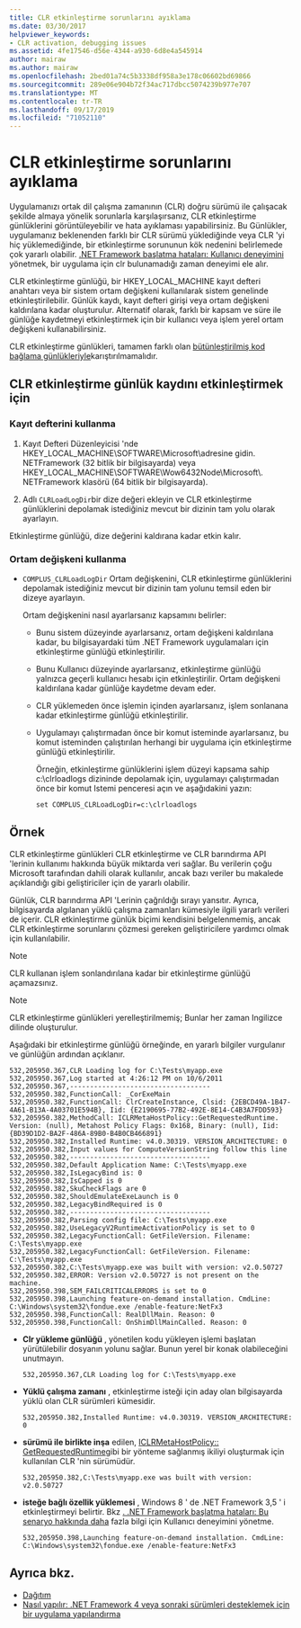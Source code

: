 ```yaml
---
title: CLR etkinleştirme sorunlarını ayıklama
ms.date: 03/30/2017
helpviewer_keywords:
- CLR activation, debugging issues
ms.assetid: 4fe17546-d56e-4344-a930-6d8e4a545914
author: mairaw
ms.author: mairaw
ms.openlocfilehash: 2bed01a74c5b3338df958a3e178c06602bd69866
ms.sourcegitcommit: 289e06e904b72f34ac717dbcc5074239b977e707
ms.translationtype: MT
ms.contentlocale: tr-TR
ms.lasthandoff: 09/17/2019
ms.locfileid: "71052110"
---
```

# <a name="how-to-debug-clr-activation-issues"></a>CLR etkinleştirme sorunlarını ayıklama

Uygulamanızı ortak dil çalışma zamanının (CLR) doğru sürümü ile çalışacak şekilde almaya yönelik sorunlarla karşılaşırsanız, CLR etkinleştirme günlüklerini görüntüleyebilir ve hata ayıklaması yapabilirsiniz. Bu Günlükler, uygulamanız beklenenden farklı bir CLR sürümü yüklediğinde veya CLR 'yi hiç yüklemediğinde, bir etkinleştirme sorununun kök nedenini belirlemede çok yararlı olabilir. [.NET Framework başlatma hataları: Kullanıcı deneyimini](initialization-errors-managing-the-user-experience.md) yönetmek, bir uygulama için clr bulunamadığı zaman deneyimi ele alır.

CLR etkinleştirme günlüğü, bir HKEY_LOCAL_MACHINE kayıt defteri anahtarı veya bir sistem ortam değişkeni kullanılarak sistem genelinde etkinleştirilebilir. Günlük kaydı, kayıt defteri girişi veya ortam değişkeni kaldırılana kadar oluşturulur. Alternatif olarak, farklı bir kapsam ve süre ile günlüğe kaydetmeyi etkinleştirmek için bir kullanıcı veya işlem yerel ortam değişkeni kullanabilirsiniz.

CLR etkinleştirme günlükleri, tamamen farklı olan [bütünleştirilmiş kod bağlama günlükleriyle](../tools/fuslogvw-exe-assembly-binding-log-viewer.md)karıştırılmamalıdır.

## <a name="to-enable-clr-activation-logging"></a>CLR etkinleştirme günlük kaydını etkinleştirmek için

### <a name="using-the-registry"></a>Kayıt defterini kullanma

1. Kayıt Defteri Düzenleyicisi 'nde HKEY_LOCAL_MACHINE\SOFTWARE\Microsoft\\adresine gidin. NETFramework (32 bitlik bir bilgisayarda) veya HKEY_LOCAL_MACHINE\SOFTWARE\Wow6432Node\Microsoft\\. NETFramework klasörü (64 bitlik bir bilgisayarda).

2. Adlı `CLRLoadLogDir`bir dize değeri ekleyin ve CLR etkinleştirme günlüklerini depolamak istediğiniz mevcut bir dizinin tam yolu olarak ayarlayın.

Etkinleştirme günlüğü, dize değerini kaldırana kadar etkin kalır.

### <a name="using-an-environment-variable"></a>Ortam değişkeni kullanma

- `COMPLUS_CLRLoadLogDir` Ortam değişkenini, CLR etkinleştirme günlüklerini depolamak istediğiniz mevcut bir dizinin tam yolunu temsil eden bir dizeye ayarlayın.

    Ortam değişkenini nasıl ayarlarsanız kapsamını belirler:

  - Bunu sistem düzeyinde ayarlarsanız, ortam değişkeni kaldırılana kadar, bu bilgisayardaki tüm .NET Framework uygulamaları için etkinleştirme günlüğü etkinleştirilir.

  - Bunu Kullanıcı düzeyinde ayarlarsanız, etkinleştirme günlüğü yalnızca geçerli kullanıcı hesabı için etkinleştirilir. Ortam değişkeni kaldırılana kadar günlüğe kaydetme devam eder.

  - CLR yüklemeden önce işlemin içinden ayarlarsanız, işlem sonlanana kadar etkinleştirme günlüğü etkinleştirilir.

  - Uygulamayı çalıştırmadan önce bir komut isteminde ayarlarsanız, bu komut isteminden çalıştırılan herhangi bir uygulama için etkinleştirme günlüğü etkinleştirilir.

    Örneğin, etkinleştirme günlüklerini işlem düzeyi kapsama sahip c:\clrloadlogs dizininde depolamak için, uygulamayı çalıştırmadan önce bir komut Istemi penceresi açın ve aşağıdakini yazın:

    ```console
    set COMPLUS_CLRLoadLogDir=c:\clrloadlogs
    ```

## <a name="example"></a>Örnek

CLR etkinleştirme günlükleri CLR etkinleştirme ve CLR barındırma API 'lerinin kullanımı hakkında büyük miktarda veri sağlar. Bu verilerin çoğu Microsoft tarafından dahili olarak kullanılır, ancak bazı veriler bu makalede açıklandığı gibi geliştiriciler için de yararlı olabilir.

Günlük, CLR barındırma API 'Lerinin çağrıldığı sırayı yansıtır. Ayrıca, bilgisayarda algılanan yüklü çalışma zamanları kümesiyle ilgili yararlı verileri de içerir. CLR etkinleştirme günlük biçimi kendisini belgelenmemiş, ancak CLR etkinleştirme sorunlarını çözmesi gereken geliştiricilere yardımcı olmak için kullanılabilir.

> [!NOTE]
> CLR kullanan işlem sonlandırılana kadar bir etkinleştirme günlüğü açamazsınız.

> [!NOTE]
> CLR etkinleştirme günlükleri yerelleştirilmemiş; Bunlar her zaman Ingilizce dilinde oluşturulur.

Aşağıdaki bir etkinleştirme günlüğü örneğinde, en yararlı bilgiler vurgulanır ve günlüğün ardından açıklanır.

```output
532,205950.367,CLR Loading log for C:\Tests\myapp.exe
532,205950.367,Log started at 4:26:12 PM on 10/6/2011
532,205950.367,-----------------------------------
532,205950.382,FunctionCall: _CorExeMain
532,205950.382,FunctionCall: ClrCreateInstance, Clsid: {2EBCD49A-1B47-4A61-B13A-4A03701E594B}, Iid: {E2190695-77B2-492E-8E14-C4B3A7FDD593}
532,205950.382,MethodCall: ICLRMetaHostPolicy::GetRequestedRuntime. Version: (null), Metahost Policy Flags: 0x168, Binary: (null), Iid: {BD39D1D2-BA2F-486A-89B0-B4B0CB466891}
532,205950.382,Installed Runtime: v4.0.30319. VERSION_ARCHITECTURE: 0
532,205950.382,Input values for ComputeVersionString follow this line
532,205950.382,-----------------------------------
532,205950.382,Default Application Name: C:\Tests\myapp.exe
532,205950.382,IsLegacyBind is: 0
532,205950.382,IsCapped is 0
532,205950.382,SkuCheckFlags are 0
532,205950.382,ShouldEmulateExeLaunch is 0
532,205950.382,LegacyBindRequired is 0
532,205950.382,-----------------------------------
532,205950.382,Parsing config file: C:\Tests\myapp.exe
532,205950.382,UseLegacyV2RuntimeActivationPolicy is set to 0
532,205950.382,LegacyFunctionCall: GetFileVersion. Filename: C:\Tests\myapp.exe
532,205950.382,LegacyFunctionCall: GetFileVersion. Filename: C:\Tests\myapp.exe
532,205950.382,C:\Tests\myapp.exe was built with version: v2.0.50727
532,205950.382,ERROR: Version v2.0.50727 is not present on the machine.
532,205950.398,SEM_FAILCRITICALERRORS is set to 0
532,205950.398,Launching feature-on-demand installation. CmdLine: C:\Windows\system32\fondue.exe /enable-feature:NetFx3
532,205950.398,FunctionCall: RealDllMain. Reason: 0
532,205950.398,FunctionCall: OnShimDllMainCalled. Reason: 0
```

- **Clr yükleme günlüğü** , yönetilen kodu yükleyen işlemi başlatan yürütülebilir dosyanın yolunu sağlar. Bunun yerel bir konak olabileceğini unutmayın.

    ```output
    532,205950.367,CLR Loading log for C:\Tests\myapp.exe
    ```

- **Yüklü çalışma zamanı** , etkinleştirme isteği için aday olan bilgisayarda yüklü olan CLR sürümleri kümesidir.

    ```output
    532,205950.382,Installed Runtime: v4.0.30319. VERSION_ARCHITECTURE: 0
    ```

- **sürümü ile birlikte inşa** edilen, [ICLRMetaHostPolicy:: GetRequestedRuntime](../unmanaged-api/hosting/iclrmetahostpolicy-getrequestedruntime-method.md)gibi bir yönteme sağlanmış ikiliyi oluşturmak için kullanılan CLR 'nin sürümüdür.

    ```output
    532,205950.382,C:\Tests\myapp.exe was built with version: v2.0.50727
    ```

- **isteğe bağlı özellik yüklemesi** , Windows 8 ' de .NET Framework 3,5 ' i etkinleştirmeyi belirtir. Bkz [. .NET Framework başlatma hataları: Bu senaryo hakkında daha](initialization-errors-managing-the-user-experience.md) fazla bilgi için Kullanıcı deneyimini yönetme.

    ```output
    532,205950.398,Launching feature-on-demand installation. CmdLine: C:\Windows\system32\fondue.exe /enable-feature:NetFx3
    ```

## <a name="see-also"></a>Ayrıca bkz.

- [Dağıtım](index.md)
- [Nasıl yapılır: .NET Framework 4 veya sonraki sürümleri desteklemek için bir uygulama yapılandırma](../migration-guide/how-to-configure-an-app-to-support-net-framework-4-or-4-5.md)
